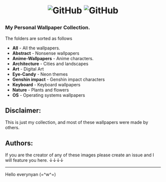 <h1>
<p align="center">
  <img alt="GitHub" src="resources/prev.png">
  <img alt="GitHub" src="https://img.shields.io/github/directory-file-count/quantumwavves/wallpaper-qw/All?label=Wallpapers&labelColor=%231e1e2e&color=%23b4befe
"
</p>
</h1>

### My Personal Wallpaper Collection.

The folders are sorted as follows
- **All** - All the wallpapers.
- **Abstract** - Nonsense wallpapers
- **Anime-Wallpapers** - Anime characters.
- **Architecture** - Cities and landscapes
- **Art** - Digital Art
- **Eye-Candy** - Neon themes
- **Genshin impact** - Genshin impact characters
- **Keyboard** - Keyboard wallpapers
- **Nature** - Plants and flowers
- **OS** - Operating systems wallpapers
## **Disclaimer:**  

This is just my collection, and most of these wallpapers were made by others.

## Authors:

If you are the creator of any of these images please create an issue and I will feature you here. ↓↓↓↓
___
Hello everynyan (=^w^=)
